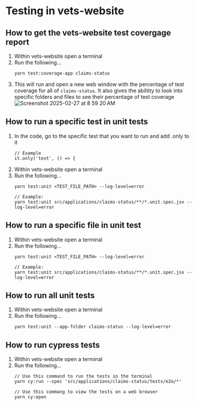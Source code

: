 # Testing in vets-website
## How to get the vets-website test covergage report
1. Within vets-website open a terminal
2. Run the following...
   ```
   yarn test:coverage-app claims-status
   ```
3. This will run and open a new web window with the percentage of test coverage for all of `claims-status`. It also gives the abiltity to look into specific folders and files to see their percentage of test coverage
    ![Screenshot 2025-02-27 at 8 59 20 AM](https://github.com/user-attachments/assets/02b597e5-baeb-42d5-b858-d2b2171b3307)

## How to run a specific test in unit tests
1. In the code, go to the specific test that you want to run and add .only to it
   ```
   // Example
   it.only('test', () => {
   ```
3. Within vets-website open a terminal
4. Run the following...
   ```
   yarn test:unit <TEST_FILE_PATH> --log-level=error

   // Example:
   yarn test:unit src/applications/claims-status/**/*.unit.spec.jsx --log-level=error
   ```

## How to run a specific file in unit test
1. Within vets-website open a terminal
2. Run the following...
   ```
   yarn test:unit <TEST_FILE_PATH> --log-level=error

   // Example:
   yarn test:unit src/applications/claims-status/**/*.unit.spec.jsx --log-level=error
   ```

## How to run all unit tests
1. Within vets-website open a terminal
2. Run the following...
   ```
   yarn test:unit --app-folder claims-status --log-level=error
   ```

## How to run cypress tests
1. Within vets-website open a terminal
2. Run the following...
   ```
   // Use this command to run the tests in the terminal
   yarn cy:run --spec 'src/applications/claims-status/tests/e2e/*'

   // Use this commang to view the tests on a web browser
   yarn cy:open
   ```
